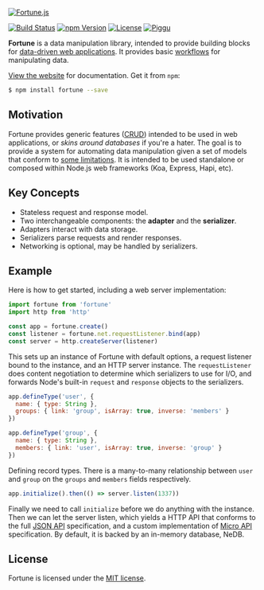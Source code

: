 [![Fortune.js](https://fortunejs.github.io/fortune-website/assets/fortune_logo.svg)](http://fortunejs.com)

[![Build Status](https://img.shields.io/travis/fortunejs/fortune/rewrite.svg?style=flat-square)](https://travis-ci.org/fortunejs/fortune)
[![npm Version](https://img.shields.io/npm/v/fortune.svg?style=flat-square)](https://www.npmjs.com/package/fortune)
[![License](https://img.shields.io/npm/l/fortune.svg?style=flat-square)](https://www.npmjs.com/package/fortune)
[![Piggu](https://img.shields.io/badge/pigs-flying-fca889.svg?style=flat-square)](http://fortunejs.com)

**Fortune** is a data manipulation library, intended to provide building blocks for [data-driven web applications](https://groups.drupal.org/node/143074). It provides basic [workflows](https://en.wikipedia.org/wiki/Workflow) for manipulating data.

[View the website](http://fortunejs.com) for documentation. Get it from `npm`:

```sh
$ npm install fortune --save
```


## Motivation

Fortune provides generic features ([CRUD](https://en.wikipedia.org/wiki/Create,_read,_update_and_delete)) intended to be used in web applications, or *skins around databases* if you're a hater. The goal is to provide a system for automating data manipulation given a set of models that conform to [some limitations](https://github.com/fortunejs/fortune/blob/rewrite/lib/index.js#L113-L150). It is intended to be used standalone or composed within Node.js web frameworks (Koa, Express, Hapi, etc).


## Key Concepts

- Stateless request and response model.
- Two interchangeable components: the **adapter** and the **serializer**.
- Adapters interact with data storage.
- Serializers parse requests and render responses.
- Networking is optional, may be handled by serializers.


## Example

Here is how to get started, including a web server implementation:

```js
import fortune from 'fortune'
import http from 'http'

const app = fortune.create()
const listener = fortune.net.requestListener.bind(app)
const server = http.createServer(listener)
```

This sets up an instance of Fortune with default options, a request listener bound to the instance, and an HTTP server instance. The `requestListener` does content negotiation to determine which serializers to use for I/O, and forwards Node's built-in `request` and `response` objects to the serializers.

```js
app.defineType('user', {
  name: { type: String },
  groups: { link: 'group', isArray: true, inverse: 'members' }
})

app.defineType('group', {
  name: { type: String },
  members: { link: 'user', isArray: true, inverse: 'group' }
})
```

Defining record types. There is a many-to-many relationship between `user` and `group` on the `groups` and `members` fields respectively.

```js
app.initialize().then(() => server.listen(1337))
```

Finally we need to call `initialize` before we do anything with the instance. Then we can let the server listen, which yields a HTTP API that conforms to the full [JSON API](http://jsonapi.org) specification, and a custom implementation of [Micro API](http://micro-api.org) specification. By default, it is backed by an in-memory database, NeDB.


## License

Fortune is licensed under the [MIT license](https://raw.githubusercontent.com/fortunejs/fortune/rewrite/LICENSE).
